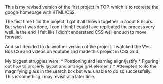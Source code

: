 This is my revised version of the first project in TOP, which is to recreate the google homepage with HTML/CSS.

The first time I did the project, I got it all thrown together in about 8 hours. But when I was done, I don't think I could have replicated the process very well. In the end, I felt like I didn't understand CSS well enough to move forward.

And so I decided to do another version of the project. I watched the Wes Bos CSSGrid videos on youtube and made this project in CSS Grid. 

My biggest struggles were:
    * Positioning and learning align/justify
    * Figuring out how to properly layout and arrange grid elements
    * Attempted to do the magnifying glass in the search box but was unable to do so successfully. This is something I may revisit at a later time. 